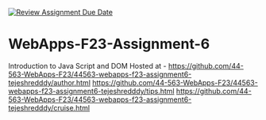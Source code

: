 [![Review Assignment Due Date](https://classroom.github.com/assets/deadline-readme-button-24ddc0f5d75046c5622901739e7c5dd533143b0c8e959d652212380cedb1ea36.svg)](https://classroom.github.com/a/b9NC0g7h)
# WebApps-F23-Assignment-6
Introduction to Java Script and DOM
Hosted at - https://github.com/44-563-WebApps-F23/44563-webapps-f23-assignment6-tejeshredddy/author.html
https://github.com/44-563-WebApps-F23/44563-webapps-f23-assignment6-tejeshredddy/tips.html
https://github.com/44-563-WebApps-F23/44563-webapps-f23-assignment6-tejeshredddy/cruise.html



